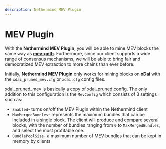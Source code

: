 ```yaml
---
description: Nethermind MEV Plugin
---
```


# MEV Plugin

With the **Nethermind MEV Plugin**, you will be able to mine MEV blocks the same way as [**mev-geth**](https://github.com/flashbots/mev-geth). Furthermore, since our client supports a wide range of consensus mechanisms, we will be able to bring fair and democratized MEV extraction to more chains than ever before.

Initially, **Nethermind MEV Plugin** only works for mining blocks on **xDai** with the `xdai_pruned_mev.cfg` or `xdai.cfg` config files.

[xdai\_pruned\_mev](https://github.com/NethermindEth/nethermind/blob/master/src/Nethermind/Nethermind.Runner/configs/xdai\_pruned\_mev.cfg) is basically a copy of [xdai\_pruned](https://github.com/NethermindEth/nethermind/blob/master/src/Nethermind/Nethermind.Runner/configs/xdai\_pruned.cfg) config. The only addition to this configuration is the `MevConfig` which consists of 3 settings such as:

* `Enabled`- turns on/off the MEV Plugin within the Nethermind client
* `MaxMergedBundles`- represents the maximum bundles that can be included in a single block. The client will produce and compare several blocks, with the number of bundles ranging from `0` to `MaxMergedBundles`, and select the most profitable one.
* `BundlePoolSize`- a maximum number of MEV bundles that can be kept in memory by clients
